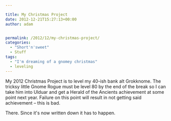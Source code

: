 ```yaml
---

title: My Christmas Project
date: 2012-12-21T15:27:13+00:00
author: adam


permalink: /2012/12/my-christmas-project/
categories:
  - "Short'n'sweet"
  - Stuff
tags:
  - "I'm dreaming of a gnomey christmas"
  - leveling
---
```

My 2012 Christmas Project is to level my 40-ish bank alt Grokknome. The tricksy little Gnome Rogue must be level 80 by the end of the break so I can take him into Ulduar and get a Herald of the Ancients achievement at some point next year. Failure on this point will result in not getting said achievement &#8211; this is bad.

There. Since it's now written down it has to happen.